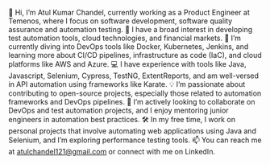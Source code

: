 👋 Hi, I’m Atul Kumar Chandel, currently working as a Product Engineer at Temenos, where I focus on software development, software quality assurance and automation testing.
👀 I have a broad interest in developing test automation tools, cloud technologies, and financial markets.
🌱 I’m currently diving into DevOps tools like Docker, Kubernetes, Jenkins, and learning more about CI/CD pipelines, infrastructure as code (IaC), and cloud platforms like AWS and Azure.
💻 I have experience with tools like Java, Javascript, Selenium, Cypress, TestNG, ExtentReports, and am well-versed in API automation using frameworks like Karate.
💡 I’m passionate about contributing to open-source projects, especially those related to automation frameworks and DevOps pipelines.
💞️ I’m actively looking to collaborate on DevOps and test automation projects, and I enjoy mentoring junior engineers in automation best practices.
🛠️ In my free time, I work on personal projects that involve automating web applications using Java and Selenium, and I’m exploring performance testing tools.
📫 You can reach me at atulchandel121@gmail.com or connect with me on LinkedIn.
